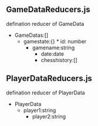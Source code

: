 ## GameDataReducers.js

defination reducer of GameData

* GameDatas:[]
  * gamestate:{}
		* id: number
    * gamename:string
		* date:date
		* chesshistory:[]

## PlayerDataReducers.js

defination reducer of PlayerData

* PlayerData
  * player1:string
	* player2:string

